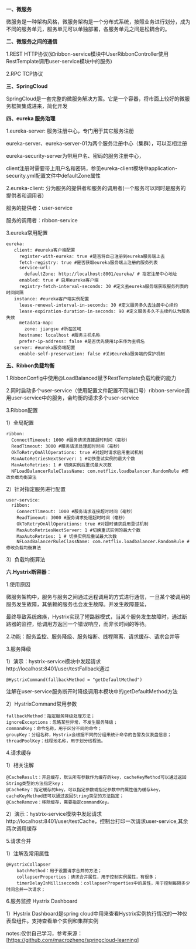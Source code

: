 **一、微服务**
 
 微服务是一种架构风格，微服务架构是一个分布式系统，按照业务进行划分，成为不同的服务单元，服务单元可以单独部署，各服务单元之间是松耦合的。

**二、微服务之间的通信**

1.REST HTTP协议(如ribbon-service模块中UserRibbonController使用RestTemplate调用user-service模块中的服务)

2.RPC  TCP协议

**三、SpringCloud**
 
 SpringCloud是一套完整的微服务解决方案。它是一个容器，将市面上较好的微服务框架集成进来，简化开发

**四、eureka 服务治理**

1.eureka-server: 服务注册中心，专门用于其它服务注册

eureka-server、eureka-server-01为两个服务注册中心（集群），可以互相注册

eureka-security-server为带用户名、密码的服务注册中心，

client注册时需要带上用户名和密码，参见eureka-client模块中application-security.yml配置文件中defaultZone属性

2.eureka-client: 分为服务的提供者和服务的调用者(一个服务可以同时是服务的提供者和调用者)

服务的提供者：user-service

服务的调用者：ribbon-service

3.eureka常用配置

```
eureka:
   client: #eureka客户端配置
     register-with-eureka: true #是否将自己注册到eureka服务端上去
     fetch-registry: true #是否获取eureka服务端上注册的服务列表
     service-url:
       defaultZone: http://localhost:8001/eureka/ # 指定注册中心地址
     enabled: true # 启用eureka客户端
     registry-fetch-interval-seconds: 30 #定义去eureka服务端获取服务列表的时间间隔
   instance: #eureka客户端实例配置
     lease-renewal-interval-in-seconds: 30 #定义服务多久去注册中心续约
     lease-expiration-duration-in-seconds: 90 #定义服务多久不去续约认为服务失效
     metadata-map:
       zone: jiangsu #所在区域
     hostname: localhost #服务主机名称
     prefer-ip-address: false #是否优先使用ip来作为主机名
   server: #eureka服务端配置
     enable-self-preservation: false #关闭eureka服务端的保护机制
```

**五、Ribbon负载均衡**

1.RibbonConfig中使用@LoadBalanced赋予RestTemplate负载均衡的能力

2.同时启动多个user-service（使用配置文件配置不同端口号）ribbon-service调用user-service中的服务，会均衡的请求多个user-service

3.Ribbon配置

1）全局配置

```
ribbon:
  ConnectTimeout: 1000 #服务请求连接超时时间（毫秒）
  ReadTimeout: 3000 #服务请求处理超时时间（毫秒）
  OkToRetryOnAllOperations: true #对超时请求启用重试机制
  MaxAutoRetriesNextServer: 1 #切换重试实例的最大个数
  MaxAutoRetries: 1 # 切换实例后重试最大次数
  NFLoadBalancerRuleClassName: com.netflix.loadbalancer.RandomRule #修改负载均衡算法
```

2）针对指定服务进行配置

```
user-service:
  ribbon:
    ConnectTimeout: 1000 #服务请求连接超时时间（毫秒）
    ReadTimeout: 3000 #服务请求处理超时时间（毫秒）
    OkToRetryOnAllOperations: true #对超时请求启用重试机制
    MaxAutoRetriesNextServer: 1 #切换重试实例的最大个数
    MaxAutoRetries: 1 # 切换实例后重试最大次数
    NFLoadBalancerRuleClassName: com.netflix.loadbalancer.RandomRule #修改负载均衡算法
 ```   
3）负载均衡算法

**六.Hystrix断容器**：

1.使用原因

 微服务架构中，服务与服务之间通过远程调用的方式进行通信，一旦某个被调用的服务发生故障，其依赖的服务也会发生故障。并发生故障蔓延，

最终导致系统瘫痪，Hystrix实现了短路器模式，当某个服务发生故障时，通过断路器的监控，给调用方返回一个错误响应，而非长时间的等待。

2.功能：服务监控、服务降级、服务熔断、线程隔离、请求缓存、请求合并等

3.服务降级

1）演示：hystrix-service模块中发起请求http://localhost:8401/user/testFallback通过

```
@HystrixCommand(fallbackMethod = "getDefaultMethod")
```

注解在user-service服务断开时降级调用本模块中的getDefaultMethod方法

2）HystrixCommand常用参数

```
fallbackMethod：指定服务降级处理方法；
ignoreExceptions：忽略某些异常，不发生服务降级；
commandKey：命令名称，用于区分不同的命令；
groupKey：分组名称，Hystrix会根据不同的分组来统计命令的告警及仪表盘信息；
threadPoolKey：线程池名称，用于划分线程池。
```

4.请求缓存

1）相关注解

```
@CacheResult：开启缓存，默认所有参数作为缓存的key，cacheKeyMethod可以通过返回String类型的方法指定key；
@CacheKey：指定缓存的key，可以指定参数或指定参数中的属性值为缓存key，cacheKeyMethod还可以通过返回String类型的方法指定；
@CacheRemove：移除缓存，需要指定commandKey。
```

2）演示：hystrix-service模块中发起请求http://localhost:8401/user/testCache，控制台打印一次请求user-service,其余两次调用缓存

5.请求合并

1）注解及常用属性

```
@HystrixCollapser
    batchMethod：用于设置请求合并的方法；
    collapserProperties：请求合并属性，用于控制实例属性，有很多；
    timerDelayInMilliseconds：collapserProperties中的属性，用于控制每隔多少时间合并一次请求；
```

6.服务监控 Hystrix Dashboard

1）Hystrix Dashboard是spring cloud中用来查看Hystrix实例执行情况的一种仪表盘组件。支持查看单个实例和集群实例


notes:仅供自己学习，参考来源：[https://github.com/macrozheng/springcloud-learning]